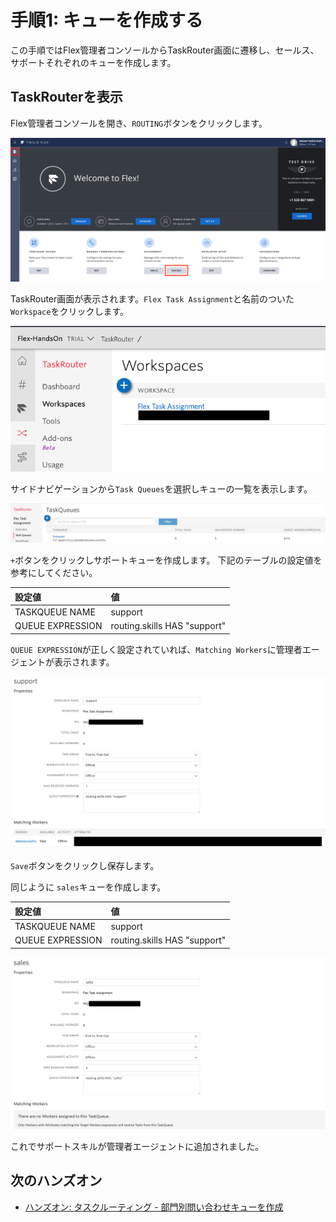 #  手順1: キューを作成する

この手順ではFlex管理者コンソールからTaskRouter画面に遷移し、セールス、サポートそれぞれのキューを作成します。

## TaskRouterを表示

Flex管理者コンソールを開き、`ROUTING`ボタンをクリックします。

![Flex Admin Console](../assets/04-Flex-Admin-Console.png)

TaskRouter画面が表示されます。`Flex Task Assignment`と名前のついた`Workspace`をクリックします。

![Flex TaskRouter](../assets/04-TaskRouter-Workspaces.png)

サイドナビゲーションから`Task Queues`を選択しキューの一覧を表示します。

![Flex TaskQueues](../assets/04-TaskQueues.png)

`+`ボタンをクリックしサポートキューを作成します。
下記のテーブルの設定値を参考にしてください。

|設定値|値|
|:----|:----|
|TASKQUEUE NAME| support |
|QUEUE EXPRESSION| routing.skills HAS "support"|

`QUEUE EXPRESSION`が正しく設定されていれば、`Matching Workers`に管理者エージェントが表示されます。

![support queue](../assets/04-Support-Queue.png)

`Save`ボタンをクリックし保存します。

同じように `sales`キューを作成します。

|設定値|値|
|:----|:----|
|TASKQUEUE NAME| support |
|QUEUE EXPRESSION| routing.skills HAS "support"|

![sales queue](../assets/04-Sales-Queue.png)


これでサポートスキルが管理者エージェントに追加されました。

## 次のハンズオン

- [ハンズオン: タスクルーティング - 部門別問い合わせキューを作成](../04-Task-Routing-Queue/00-Overview.md)